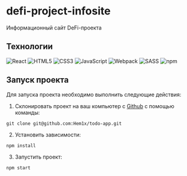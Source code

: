 # defi-project-infosite

Информационный сайт DeFi-проекта

## Технологии
![React](https://img.shields.io/badge/-React-61daf8?logo=react&logoColor=black)
![HTML5](https://img.shields.io/badge/-HTML5-e34f26?logo=html5&logoColor=white)
![CSS3](https://img.shields.io/badge/-CSS3-1572b6?logo=css3&logoColor=white)
![JavaScript](https://img.shields.io/badge/-JavaScript-f7df1e?logo=javaScript&logoColor=black)
![Webpack](https://img.shields.io/badge/-Webpack-61daf8?logo=webpack&logoColor=black)
![SASS](https://img.shields.io/badge/-SASS-e34f26?logo=sass&logoColor=white)
![npm](https://img.shields.io/badge/-npm-1572b6?logo=npm&logoColor=white)

## Запуск проекта

Для запуска проекта необходимо выполнить следующие действия:

1. Склонировать проект на ваш компьютер с [Github](https://github.com/Hem1x/todo-app) с помощью команды:

```
git clone git@github.com:Hem1x/todo-app.git
```

2. Установить зависимости:

```
npm install
```

3. Запустить проект:

```
npm start
```
